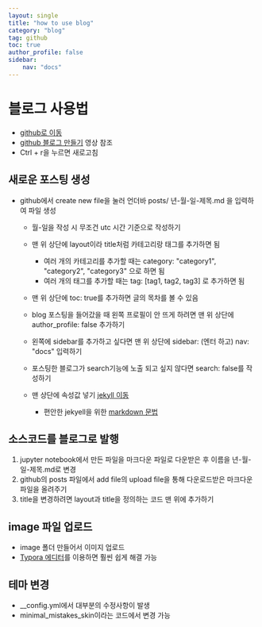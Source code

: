 ```yaml
---
layout: single
title: "how to use blog"
category: "blog"
tag: github
toc: true
author_profile: false
sidebar:
    nav: "docs"
---
```




# 블로그 사용법
* [github로 이동](https://github.com/k0ng-min/k0ng-min.github.io)
* [github 블로그 만들기](https://www.youtube.com/watch?v=ACzFIAOsfpM&t=617s) 영상 참조
* Ctrl + r을 누르면 새로고침


## 새로운 포스팅 생성
* github에서 create new file을 눌러 언더바 posts/ 년-월-일-제목.md 을 입력하여 파일 생성
    * 월-일을 작성 시 무조건 utc 시간 기준으로 작성하기

    * 맨 위 상단에 layout이라 title처럼 카테고리랑 태그를 추가하면 됨
        * 여러 개의 카테고리를 추가할 때는 category: "category1", "category2", "category3" 으로 하면 됨
        * 여러 개의 태그를 추가할 때는 tag: [tag1, tag2, tag3] 로 추가하면 됨

    * 맨 위 상단에 toc: true를 추가하면 글의 목차를 볼 수 있음

    * blog 포스팅을 들어갔을 때 왼쪽 프로필이 안 뜨게 하려면 맨 위 상단에 author_profile: false 추가하기

    * 왼쪽에 sidebar를 추가하고 싶다면 맨 위 상단에 sidebar: (엔터 하고) nav: "docs" 입력하기

    * 포스팅한 블로그가 search기능에 노출 되고 싶지 않다면 search: false를 작성하기

    * 맨 상단에 속성값 넣기 [jekyll 이동](https://jekyllrb.com/docs/posts/)
        * 편안한 jekyell을 위한 [markdown 문법](https://teddylee777.github.io/jekyll/Jekyll-%EC%82%AC%EC%9A%A9%EC%9D%84-%EC%9C%84%ED%95%9C-markdown-%EB%AC%B8%EB%B2%95)
   
## 소스코드를 블로그로 발행
1. jupyter notebook에서 만든 파일을 마크다운 파일로 다운받은 후 이름을 년-월-일-제목.md로 변경
2. github의 posts 파일에서 add file의 upload file을 통해 다운로드받은 마크다운 파일을 올려주기
3. title을 변경하려면 layout과 title을 정의하는 코드 맨 위에 추가하기

## image 파일 업로드
* image 폴더 만들어서 이미지 업로드
* [Typora 에디터](https://typora.io/)를 이용하면 훨씬 쉽게 해결 가능

## 테마 변경
* __config.yml에서 대부분의 수정사항이 발생
* minimal_mistakes_skin이라는 코드에서 변경 가능

